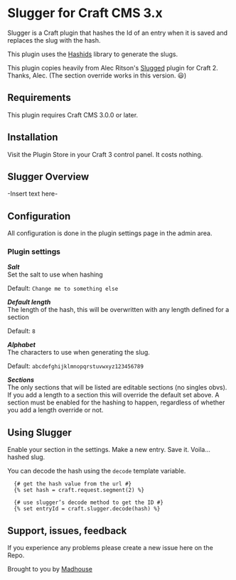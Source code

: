 # Slugger for Craft CMS 3.x

Slugger is a Craft plugin that hashes the Id of an entry when it is saved and replaces the slug with the hash.

This plugin uses the [Hashids](http://hashids.org/php/) library to generate the slugs.

This plugin copies heavily from Alec Ritson's [Slugged](https://github.com/alecritson) plugin for Craft 2. Thanks, Alec. (The section override works in this version. :smiley:)

## Requirements

This plugin requires Craft CMS 3.0.0 or later.

## Installation

Visit the Plugin Store in your Craft 3 control panel. It costs nothing.

## Slugger Overview

-Insert text here-

## Configuration 
All configuration is done in the plugin settings page in the admin area. 

### Plugin settings 

***Salt***  
Set the salt to use when hashing

Default: `Change me to something else`

***Default length***   
The length of the hash, this will be overwritten with any length defined for a section 

Default: `8`

***Alphabet***  
The characters to use when generating the slug. 

Default: `abcdefghijklmnopqrstuvwxyz123456789`

***Sections***  
The only sections that will be listed are editable sections (no singles obvs). If you add a length to a section this will override the default set above. A section must be enabled for the hashing to happen, regardless of whether you add a length override or not.

## Using Slugger
Enable your section in the settings. Make a new entry. Save it. Voila... hashed slug.

You can decode the hash using the `decode` template variable.

```
  {# get the hash value from the url #}
  {% set hash = craft.request.segment(2) %}
    
  {# use slugger’s decode method to get the ID #}
  {% set entryId = craft.slugger.decode(hash) %}
```

## Support, issues, feedback

If you experience any problems please create a new issue here on the Repo.

Brought to you by [Madhouse](madmadmad.com)
